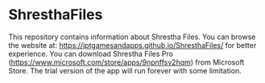 # ShresthaFiles
This repository contains information about Shrestha Files. You can browse the website at: https://jptgamesandapps.github.io/ShresthaFiles/ for better experience. You can download Shrestha Files Pro (https://www.microsoft.com/store/apps/9npnffsv2hqm) from Microsoft Store. The trial version of the app will run forever with some limitation.
